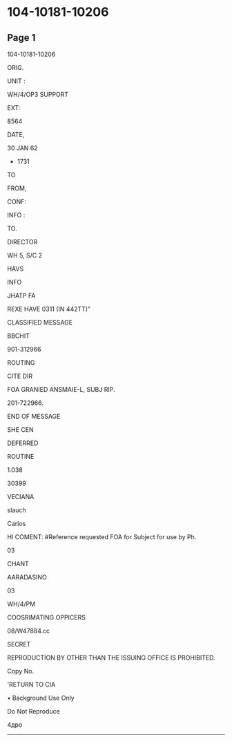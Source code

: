# 104-10181-10206

## Page 1

104-10181-10206

ORIG.

UNIT :

WH/4/OP3 SUPPORT

EXT:

8564

DATE,

30 JAN 62

- 1731

TO

FROM,

CONF:

INFO :

TO.

DIRECTOR

WH 5, S/C 2

HAVS

INFO

JHATP FA

REXE HAVE 0311 (IN 442TT)"

CLASSIFIED MESSAGE

BBCHIT

901-312966

ROUTING

CITE DIR

FOA GRANIED ANSMAIE-L, SUBJ RIP.

201-722966.

END OF MESSAGE

SHE CEN

DEFERRED

ROUTINE

1.038

30399

VECIANA

slauch

Carlos

HI COMENT: #Reference requested FOA for Subject for use by Ph.

03

CHANT

AARADASINO

03

WH/4/PM

COOSRIMATING OPPICERS

08/W47884.cc

SECRET

REPRODUCTION BY OTHER THAN THE ISSUING OFFICE IS PROHIBITED.

Copy No.

'RETURN TO CIA

• Background Use Only

Do Not Reproduce

4дро

---


